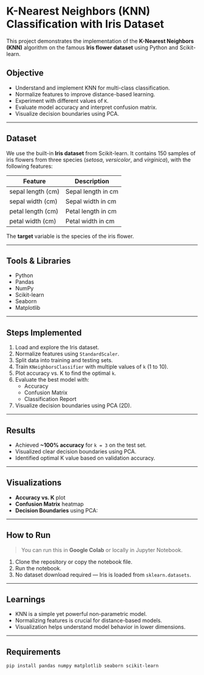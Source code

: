 
# K-Nearest Neighbors (KNN) Classification with Iris Dataset

This project demonstrates the implementation of the **K-Nearest Neighbors (KNN)** algorithm on the famous **Iris flower dataset** using Python and Scikit-learn.

## Objective

- Understand and implement KNN for multi-class classification.
- Normalize features to improve distance-based learning.
- Experiment with different values of `K`.
- Evaluate model accuracy and interpret confusion matrix.
- Visualize decision boundaries using PCA.

---

##  Dataset

We use the built-in **Iris dataset** from Scikit-learn. It contains 150 samples of iris flowers from three species (*setosa*, *versicolor*, and *virginica*), with the following features:

| Feature            | Description                   |
|--------------------|-------------------------------|
| sepal length (cm)  | Sepal length in cm            |
| sepal width (cm)   | Sepal width in cm             |
| petal length (cm)  | Petal length in cm            |
| petal width (cm)   | Petal width in cm             |

The **target** variable is the species of the iris flower.

---

##  Tools & Libraries

- Python
- Pandas
- NumPy
- Scikit-learn
- Seaborn
- Matplotlib

---

##  Steps Implemented

1. Load and explore the Iris dataset.
2. Normalize features using `StandardScaler`.
3. Split data into training and testing sets.
4. Train `KNeighborsClassifier` with multiple values of `k` (1 to 10).
5. Plot accuracy vs. K to find the optimal `k`.
6. Evaluate the best model with:
   - Accuracy
   - Confusion Matrix
   - Classification Report
7. Visualize decision boundaries using PCA (2D).

---

##  Results

- Achieved **~100% accuracy** for `k = 3` on the test set.
- Visualized clear decision boundaries using PCA.
- Identified optimal K value based on validation accuracy.

---

## Visualizations

- **Accuracy vs. K** plot
- **Confusion Matrix** heatmap
- **Decision Boundaries** using PCA:



---

##  How to Run

> You can run this in **Google Colab** or locally in Jupyter Notebook.

1. Clone the repository or copy the notebook file.
2. Run the notebook.
3. No dataset download required — Iris is loaded from `sklearn.datasets`.

---

##  Learnings

- KNN is a simple yet powerful non-parametric model.
- Normalizing features is crucial for distance-based models.
- Visualization helps understand model behavior in lower dimensions.

---

##  Requirements

```bash
pip install pandas numpy matplotlib seaborn scikit-learn
